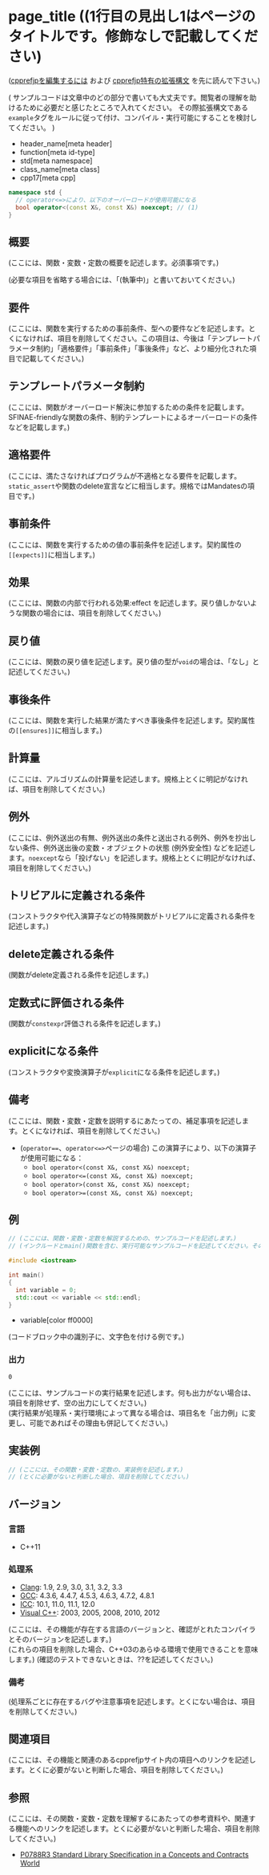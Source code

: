 # page_title ((1行目の見出し1はページのタイトルです。修飾なしで記載してください)

([cpprefjpを編集するには](/start_editing.md) および [cpprefjp特有の拡張構文](specialized.md) を先に読んで下さい。)

(
  サンプルコードは文章中のどの部分で書いても大丈夫です。閲覧者の理解を助けるために必要だと感じたところで入れてください。
  その際拡張構文である`example`タグをルールに従って付け、コンパイル・実行可能にすることを検討してください。
)

* header_name[meta header]
* function[meta id-type]
* std[meta namespace]
* class_name[meta class]
* cpp17[meta cpp]

<!-- `[meta header]`は、所属ヘッダを表すメタ情報 -->
<!-- `[meta id-type]`は、識別子の種別を表すメタ情報。class, class template, function, function template, enum, variable, type-alias, concept, macro, namespace。全てがのオーバーロードが関数テンプレートならfunction templateを使用し、そうでなければfunctionを使用する -->
<!-- `[meta namespace]`は、所属する名前空間を表すメタ情報。マクロを考慮して省略可。名前空間の区切りは`::` -->
<!-- `[meta class]`は、所属するクラスを表すメタ情報。クラスページでは省略する。structとは書けない -->
<!-- `[meta cpp]`は、機能が追加・非推奨・削除されたバージョンを表すメタ情報。改行して複数指定ができる。 -->
<!--    `cpp11[meta cpp]` : C++11で追加された機能 -->
<!--    `cpp14[meta cpp]` : C++14で追加された機能 -->
<!--    `cpp17[meta cpp]` : C++17で追加された機能 -->
<!--    `cpp20[meta cpp]` : C++20で追加された機能 -->
<!--    `cpp23[meta cpp]` : C++23で追加された機能 -->
<!--    `cpp26[meta cpp]` : C++26で追加された機能 -->
<!--    `cpp11deprecated[meta cpp]` : C++11で非推奨になった機能 -->
<!--    `cpp14deprecated[meta cpp]` : C++14で非推奨になった機能 -->
<!--    `cpp14removed[meta cpp]` : C++14で削除された機能 -->
<!--    `cpp17deprecated[meta cpp]` : C++17で非推奨になった機能 -->
<!--    `cpp17removed[meta cpp]` : C++17で削除された機能 -->
<!--    `cpp20deprecated[meta cpp]` : C++20で非推奨になった機能 -->
<!--    `cpp20removed[meta cpp]` : C++20で削除された機能 -->
<!--    `cpp23deprecated[meta cpp]` : C++23で非推奨になった機能 -->
<!--    `cpp23removed[meta cpp]` : C++23で削除された機能 -->
<!--    `cpp26deprecated[meta cpp]` : C++26で非推奨になった機能 -->
<!--    `cpp26removed[meta cpp]` : C++26で削除された機能 -->
<!--    `future[meta cpp]` : 将来のC++で検討されている機能 -->
<!--    `archive[meta cpp]` : 廃案になったが記録として残す価値のあるC++機能 -->

```cpp
namespace std {
  // operator<=>により、以下のオーバーロードが使用可能になる
  bool operator<(const X&, const X&) noexcept; // (1)
}
```

## 概要
(ここには、関数・変数・定数の概要を記述します。必須事項です。)

(必要な項目を省略する場合には、「(執筆中)」と書いておいてください。)


## 要件
(ここには、関数を実行するための事前条件、型への要件などを記述します。とくになければ、項目を削除してください。この項目は、今後は「テンプレートパラメータ制約」「適格要件」「事前条件」「事後条件」など、より細分化された項目で記載してください。)


## テンプレートパラメータ制約
(ここには、関数がオーバーロード解決に参加するための条件を記載します。SFINAE-friendlyな関数の条件、制約テンプレートによるオーバーロードの条件などを記載します。)


## 適格要件
(ここには、満たさなければプログラムが不適格となる要件を記載します。`static_assert`や関数のdelete宣言などに相当します。規格ではMandatesの項目です。)


## 事前条件
(ここには、関数を実行するための値の事前条件を記述します。契約属性の`[[expects]]`に相当します。)


## 効果
(ここには、関数の内部で行われる効果:effect を記述します。戻り値しかないような関数の場合には、項目を削除してください。)


## 戻り値
(ここには、関数の戻り値を記述します。戻り値の型が`void`の場合は、「なし」と記述してください。)


## 事後条件
(ここには、関数を実行した結果が満たすべき事後条件を記述します。契約属性の`[[ensures]]`に相当します。)


## 計算量
(ここには、アルゴリズムの計算量を記述します。規格上とくに明記がなければ、項目を削除してください。)


## 例外
(ここには、例外送出の有無、例外送出の条件と送出される例外、例外を抄出しない条件、例外送出後の変数・オブジェクトの状態 (例外安全性) などを記述します。`noexcept`なら「投げない」を記述します。規格上とくに明記がなければ、項目を削除してください。)


## トリビアルに定義される条件
(コンストラクタや代入演算子などの特殊関数がトリビアルに定義される条件を記述します。)


## delete定義される条件
(関数がdelete定義される条件を記述します。)


## 定数式に評価される条件
(関数が`constexpr`評価される条件を記述します。)


## explicitになる条件
(コンストラクタや変換演算子が`explicit`になる条件を記述します。)

## 備考
(ここには、関数・変数・定数を説明するにあたっての、補足事項を記述します。とくになければ、項目を削除してください。)

- (`operator==`、`operator<=>`ページの場合) この演算子により、以下の演算子が使用可能になる：
    - `bool operator<(const X&, const X&) noexcept;`
    - `bool operator<=(const X&, const X&) noexcept;`
    - `bool operator>(const X&, const X&) noexcept;`
    - `bool operator>=(const X&, const X&) noexcept;`


## 例
```cpp example
// (ここには、関数・変数・定数を解説するための、サンプルコードを記述します。)
// (インクルードとmain()関数を含む、実行可能なサンプルコードを記述してください。そのようなコードブロックにはexampleタグを付けます。)

#include <iostream>

int main()
{
  int variable = 0;
  std::cout << variable << std::endl;
}
```
* variable[color ff0000]

(コードブロック中の識別子に、文字色を付ける例です。)

### 出力
```
0
```

(ここには、サンプルコードの実行結果を記述します。何も出力がない場合は、項目を削除せず、空の出力にしてください。)  
(実行結果が処理系・実行環境によって異なる場合は、項目名を「出力例」に変更し、可能であればその理由も併記してください。)


## 実装例
```cpp
// (ここには、その関数・変数・定数の、実装例を記述します。)
// (とくに必要がないと判断した場合、項目を削除してください。)
```

## バージョン
### 言語
- C++11

### 処理系
- [Clang](/implementation.md#clang): 1.9, 2.9, 3.0, 3.1, 3.2, 3.3
- [GCC](/implementation.md#gcc): 4.3.6, 4.4.7, 4.5.3, 4.6.3, 4.7.2, 4.8.1
- [ICC](/implementation.md#icc): 10.1, 11.0, 11.1, 12.0
- [Visual C++](/implementation.md#visual_cpp): 2003, 2005, 2008, 2010, 2012

(ここには、その機能が存在する言語のバージョンと、確認がとれたコンパイラとそのバージョンを記述します。)  
(これらの項目を削除した場合、C++03のあらゆる環境で使用できることを意味します。)
(確認のテストできないときは、??を記述してください。)

### 備考
(処理系ごとに存在するバグや注意事項を記述します。とくにない場合は、項目を削除してください。)


## 関連項目
(ここには、その機能と関連のあるcpprefjpサイト内の項目へのリンクを記述します。とくに必要がないと判断した場合、項目を削除してください。)


## 参照
(ここには、その関数・変数・定数を理解するにあたっての参考資料や、関連する機能へのリンクを記述します。とくに必要がないと判断した場合、項目を削除してください。)

- [P0788R3 Standard Library Specification in a Concepts and Contracts World](http://www.open-std.org/jtc1/sc22/wg21/docs/papers/2018/p0788r3.pdf)
